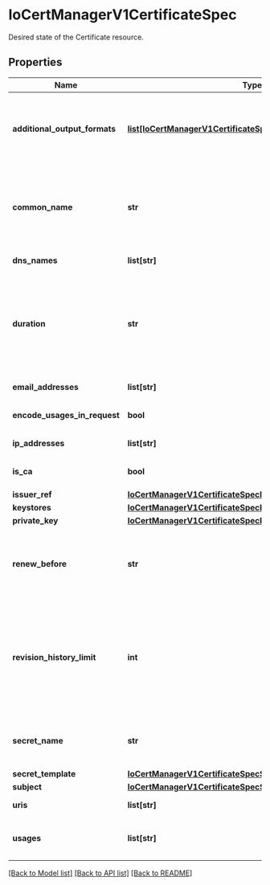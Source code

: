 # IoCertManagerV1CertificateSpec

Desired state of the Certificate resource.
## Properties
Name | Type | Description | Notes
------------ | ------------- | ------------- | -------------
**additional_output_formats** | [**list[IoCertManagerV1CertificateSpecAdditionalOutputFormats]**](IoCertManagerV1CertificateSpecAdditionalOutputFormats.md) | AdditionalOutputFormats defines extra output formats of the private key and signed certificate chain to be written to this Certificate&#39;s target Secret. This is an Alpha Feature and is only enabled with the &#x60;--feature-gates&#x3D;AdditionalCertificateOutputFormats&#x3D;true&#x60; option. | [optional] 
**common_name** | **str** | CommonName is a common name to be used on the Certificate. The CommonName should have a length of 64 characters or fewer to avoid generating invalid CSRs. This value is ignored by TLS kubernetes.clients when any subject alt name is set. This is x509 behaviour: https://tools.ietf.org/html/rfc6125#section-6.4.4 | [optional] 
**dns_names** | **list[str]** | DNSNames is a list of DNS subjectAltNames to be set on the Certificate. | [optional] 
**duration** | **str** | The requested &#39;duration&#39; (i.e. lifetime) of the Certificate. This option may be ignored/overridden by some issuer types. If unset this defaults to 90 days. Certificate will be renewed either 2/3 through its duration or &#x60;renewBefore&#x60; period before its expiry, whichever is later. Minimum accepted duration is 1 hour. Value must be in units accepted by Go time.ParseDuration https://golang.org/pkg/time/#ParseDuration | [optional] 
**email_addresses** | **list[str]** | EmailAddresses is a list of email subjectAltNames to be set on the Certificate. | [optional] 
**encode_usages_in_request** | **bool** | EncodeUsagesInRequest controls whether key usages should be present in the CertificateRequest | [optional] 
**ip_addresses** | **list[str]** | IPAddresses is a list of IP address subjectAltNames to be set on the Certificate. | [optional] 
**is_ca** | **bool** | IsCA will mark this Certificate as valid for certificate signing. This will automatically add the &#x60;cert sign&#x60; usage to the list of &#x60;usages&#x60;. | [optional] 
**issuer_ref** | [**IoCertManagerV1CertificateSpecIssuerRef**](IoCertManagerV1CertificateSpecIssuerRef.md) |  | 
**keystores** | [**IoCertManagerV1CertificateSpecKeystores**](IoCertManagerV1CertificateSpecKeystores.md) |  | [optional] 
**private_key** | [**IoCertManagerV1CertificateSpecPrivateKey**](IoCertManagerV1CertificateSpecPrivateKey.md) |  | [optional] 
**renew_before** | **str** | How long before the currently issued certificate&#39;s expiry cert-manager should renew the certificate. The default is 2/3 of the issued certificate&#39;s duration. Minimum accepted value is 5 minutes. Value must be in units accepted by Go time.ParseDuration https://golang.org/pkg/time/#ParseDuration | [optional] 
**revision_history_limit** | **int** | revisionHistoryLimit is the maximum number of CertificateRequest revisions that are maintained in the Certificate&#39;s history. Each revision represents a single &#x60;CertificateRequest&#x60; created by this Certificate, either when it was created, renewed, or Spec was changed. Revisions will be removed by oldest first if the number of revisions exceeds this number. If set, revisionHistoryLimit must be a value of &#x60;1&#x60; or greater. If unset (&#x60;nil&#x60;), revisions will not be garbage collected. Default value is &#x60;nil&#x60;. | [optional] 
**secret_name** | **str** | SecretName is the name of the secret resource that will be automatically created and managed by this Certificate resource. It will be populated with a private key and certificate, signed by the denoted issuer. | 
**secret_template** | [**IoCertManagerV1CertificateSpecSecretTemplate**](IoCertManagerV1CertificateSpecSecretTemplate.md) |  | [optional] 
**subject** | [**IoCertManagerV1CertificateSpecSubject**](IoCertManagerV1CertificateSpecSubject.md) |  | [optional] 
**uris** | **list[str]** | URIs is a list of URI subjectAltNames to be set on the Certificate. | [optional] 
**usages** | **list[str]** | Usages is the set of x509 usages that are requested for the certificate. Defaults to &#x60;digital signature&#x60; and &#x60;key encipherment&#x60; if not specified. | [optional] 

[[Back to Model list]](../README.md#documentation-for-models) [[Back to API list]](../README.md#documentation-for-api-endpoints) [[Back to README]](../README.md)


